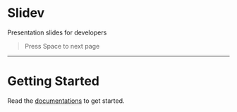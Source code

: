 # Slidev

Presentation slides for developers

> Press Space to next page

----

# Getting Started

Read the [documentations](https://slidev.antfu.me) to get started.
